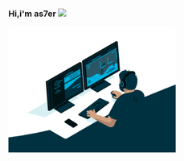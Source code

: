 ### Hi,i'm as7er  <img src="https://media.giphy.com/media/hvRJCLFzcasrR4ia7z/giphy.gif" width="25px">
<img height="250" src="https://github.com/as7er/as7er/blob/61fabd418d70825e950eabdb769bf24cfe6a5ce9/images/code.gif">
